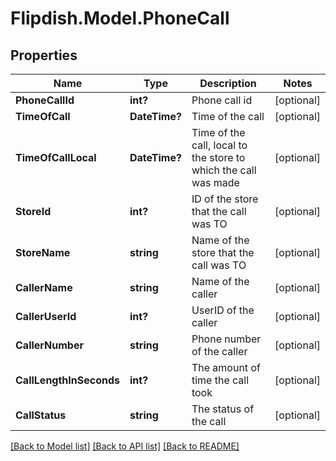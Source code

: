 # Flipdish.Model.PhoneCall
## Properties

Name | Type | Description | Notes
------------ | ------------- | ------------- | -------------
**PhoneCallId** | **int?** | Phone call id | [optional] 
**TimeOfCall** | **DateTime?** | Time of the call | [optional] 
**TimeOfCallLocal** | **DateTime?** | Time of the call, local to the store to which the call was made | [optional] 
**StoreId** | **int?** | ID of the store that the call was TO | [optional] 
**StoreName** | **string** | Name of the store that the call was TO | [optional] 
**CallerName** | **string** | Name of the caller | [optional] 
**CallerUserId** | **int?** | UserID of the caller | [optional] 
**CallerNumber** | **string** | Phone number of the caller | [optional] 
**CallLengthInSeconds** | **int?** | The amount of time the call took | [optional] 
**CallStatus** | **string** | The status of the call | [optional] 

[[Back to Model list]](../README.md#documentation-for-models) [[Back to API list]](../README.md#documentation-for-api-endpoints) [[Back to README]](../README.md)

